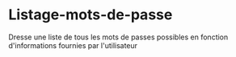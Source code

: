 # Listage-mots-de-passe
Dresse une liste de tous les mots de passes possibles en fonction d'informations fournies par l'utilisateur
